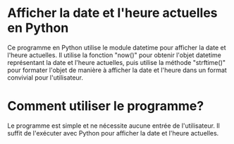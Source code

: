 # Afficher la date et l'heure actuelles en Python

Ce programme en Python utilise le module datetime pour afficher la date et l'heure actuelles. 
Il utilise la fonction "now()" pour obtenir l'objet datetime représentant la date et l'heure actuelles, puis utilise la méthode "strftime()" pour formater
l'objet de manière à afficher la date et l'heure dans un format convivial pour l'utilisateur.

# Comment utiliser le programme? 

Le programme est simple et ne nécessite aucune entrée de l'utilisateur. Il suffit de l'exécuter avec Python pour afficher la date et l'heure actuelles.
